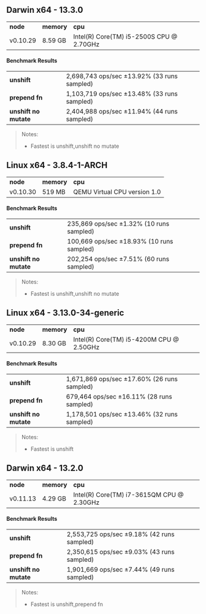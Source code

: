 Darwin x64 - 13.3.0
-----

<table><tr><td><b>node</b></td><td><b>memory</b></td><td><b>cpu</b></td></tr><tr><td>v0.10.29</td><td>8.59 GB</td><td>Intel(R) Core(TM) i5-2500S CPU @ 2.70GHz</td></tr></table>

#### Benchmark Results ####

<table><tr><td><b>unshift</b></td><td>2,698,743 ops/sec ±13.92% (33 runs sampled)</td></tr><tr><td><b>prepend fn</b></td><td>1,103,719 ops/sec ±13.48% (33 runs sampled)</td></tr><tr><td><b>unshift no mutate</b></td><td>2,404,988 ops/sec ±11.94% (44 runs sampled)</td></tr></table>

> Notes:
> - Fastest is unshift,unshift no mutate

Linux x64 - 3.8.4-1-ARCH
-----

<table><tr><td><b>node</b></td><td><b>memory</b></td><td><b>cpu</b></td></tr><tr><td>v0.10.30</td><td>519 MB</td><td>QEMU Virtual CPU version 1.0</td></tr></table>

#### Benchmark Results ####

<table><tr><td><b>unshift</b></td><td>235,869 ops/sec ±1.32% (10 runs sampled)</td></tr><tr><td><b>prepend fn</b></td><td>100,669 ops/sec ±18.93% (10 runs sampled)</td></tr><tr><td><b>unshift no mutate</b></td><td>202,254 ops/sec ±7.51% (60 runs sampled)</td></tr></table>

> Notes:
> - Fastest is unshift,unshift no mutate

Linux x64 - 3.13.0-34-generic
-----

<table><tr><td><b>node</b></td><td><b>memory</b></td><td><b>cpu</b></td></tr><tr><td>v0.10.29</td><td>8.30 GB</td><td>Intel(R) Core(TM) i5-4200M CPU @ 2.50GHz</td></tr></table>

#### Benchmark Results ####

<table><tr><td><b>unshift</b></td><td>1,671,869 ops/sec ±17.60% (26 runs sampled)</td></tr><tr><td><b>prepend fn</b></td><td>679,464 ops/sec ±16.11% (28 runs sampled)</td></tr><tr><td><b>unshift no mutate</b></td><td>1,178,501 ops/sec ±13.46% (32 runs sampled)</td></tr></table>

> Notes:
> - Fastest is unshift

Darwin x64 - 13.2.0
-----

<table><tr><td><b>node</b></td><td><b>memory</b></td><td><b>cpu</b></td></tr><tr><td>v0.11.13</td><td>4.29 GB</td><td>Intel(R) Core(TM) i7-3615QM CPU @ 2.30GHz</td></tr></table>

#### Benchmark Results ####

<table><tr><td><b>unshift</b></td><td>2,553,725 ops/sec ±9.18% (42 runs sampled)</td></tr><tr><td><b>prepend fn</b></td><td>2,350,615 ops/sec ±9.03% (43 runs sampled)</td></tr><tr><td><b>unshift no mutate</b></td><td>1,901,669 ops/sec ±7.44% (49 runs sampled)</td></tr></table>

> Notes:
> - Fastest is unshift,prepend fn

